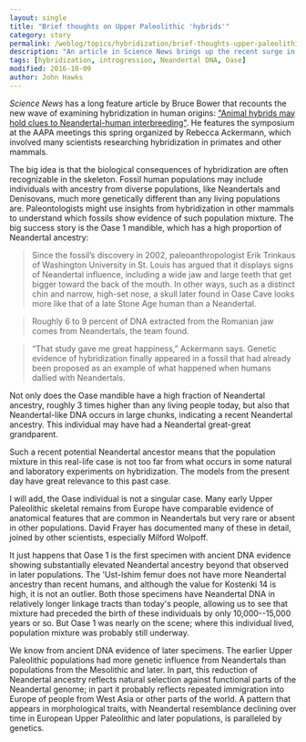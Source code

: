```yaml
---
layout: single
title: "Brief thoughts on Upper Paleolithic 'hybrids'"
category: story
permalink: /weblog/topics/hybridization/brief-thoughts-upper-paleolithic-hybrids-2016.html
description: "An article in Science News brings up the recent surge in studying hybrids as models for human origins."
tags: [hybridization, introgression, Neandertal DNA, Oase]
modified: 2016-10-09
author: John Hawks
---
```



<em>Science News</em> has a long feature article by Bruce Bower that recounts the new wave of examining hybridization in human origins: <a href="https://www.sciencenews.org/article/animal-hybrids-may-hold-clues-neandertal-human-interbreeding">"Animal hybrids may hold clues to Neandertal-human interbreeding"</a>. He features the symposium at the AAPA meetings this spring organized by Rebecca Ackermann, which involved many scientists researching hybridization in primates and other mammals.

The big idea is that the biological consequences of hybridization are often recognizable in the skeleton. Fossil human populations may include individuals with ancestry from diverse populations, like Neandertals and Denisovans, much more genetically different than any living populations are. Paleontologists might use insights from hybridization in other mammals to understand which fossils show evidence of such population mixture. The big success story is the Oase 1 mandible, which has a high proportion of Neandertal ancestry:

<blockquote>Since the fossil’s discovery in 2002, paleoanthropologist Erik Trinkaus of Washington University in St. Louis has argued that it displays signs of Neandertal influence, including a wide jaw and large teeth that get bigger toward the back of the mouth. In other ways, such as a distinct chin and narrow, high-set nose, a skull later found in Oase Cave looks more like that of a late Stone Age human than a Neandertal.</blockquote>

<blockquote>Roughly 6 to 9 percent of DNA extracted from the Romanian jaw comes from Neandertals, the team found.</blockquote>

<blockquote>“That study gave me great happiness,” Ackermann says. Genetic evidence of hybridization finally appeared in a fossil that had already been proposed as an example of what happened when humans dallied with Neandertals.</blockquote>

Not only does the Oase mandible have a high fraction of Neandertal ancestry, roughly 3 times higher than any living people today, but also that Neandertal-like DNA occurs in large chunks, indicating a recent Neandertal ancestry. This individual may have had a Neandertal great-great grandparent.

Such a recent potential Neandertal ancestor means that the population mixture in this real-life case is not too far from what occurs in some natural and laboratory experiments on hybridization. The models from the present day have great relevance to this past case.

I will add, the Oase individual is not a singular case. Many early Upper Paleolithic skeletal remains from Europe have comparable evidence of anatomical features that are common in Neandertals but very rare or absent in other populations. David Frayer has documented many of these in detail, joined by other scientists, especially Milford Wolpoff.

It just happens that Oase 1 is the first specimen with ancient DNA evidence showing substantially elevated Neandertal ancestry beyond that observed in later populations. The 'Ust-Ishim femur does not have more Neandertal ancestry than recent humans, and although the value for Kostenki 14 is high, it is not an outlier. Both those specimens have Neandertal DNA in relatively longer linkage tracts than today's people, allowing us to see that mixture had preceded the birth of these individuals by only 10,000--15,000 years or so. But Oase 1 was nearly on the scene; where this individual lived, population mixture was probably still underway.

We know from ancient DNA evidence of later specimens. The earlier Upper Paleolithic populations had more genetic influence from Neandertals than populations from the Mesolithic and later. In part, this reduction of Neandertal ancestry reflects natural selection against functional parts of the Neandertal genome; in part it probably reflects repeated immigration into Europe of people from West Asia or other parts of the world. A pattern that appears in morphological traits, with Neandertal resemblance declining over time in European Upper Paleolithic and later populations, is paralleled by genetics.



